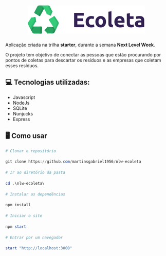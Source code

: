 
<h1 align="center">
  <img src="./.github/logo.svg" alt="Logo" />
</h1>

Aplicação criada na trilha **starter**,  durante a semana **Next Level Week**.

O projeto tem objetivo de conectar as pessoas que estão procurando por pontos de coletas para descartar os resíduos e as empresas que coletam esses resíduos.

## :computer: Tecnologias utilizadas:

* Javascript
* NodeJs
* SQLite
* Nunjucks
* Express

## :desktop_computer: Como usar

``` powershell
# Clonar o repositório

git clone https://github.com/martinsgabriel1956/nlw-ecoleta

# Ir ao diretório da pasta

cd .\nlw-ecoleta\

# Instalar as dependências

npm install

# Iniciar o site

npm start

# Entrar por um navegador

start "http://localhost:3000"

```
